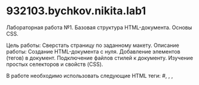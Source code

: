 # 932103.bychkov.nikita.lab1
Лабораторная работа №1. 
Базовая структура HTML-документа. Основы CSS.

Цель работы: Сверстать страницу по заданному макету.
Описание работы:
Создание HTML-документа с нуля.
Добавление элементов (тегов) в документ.
Подключение файлов стилей к документу.
Изучение простых селекторов и свойств (CSS).

В работе необходимо использовать следующие HTML теги:
#<html>, <head>, <body>, <title>, <meta>, <link rel="stylesheet" type="text/css" href="index.css" />, <div>, <p>, <h1>, <h2>, <ul>, <li>, <span>, <i>, <b>, <u>, <img>, <a>, <nav>, <header>, <footer>, <section>, <aside> и другие при необходимости.
#CSS селекторы: *, body, .content, .header, .footer, .content h1, ul > li, :first-child, :last-child, :nth-child().
#CSS свойства: margin, padding, border, width, height, min-height, min-width, max-width, box-sizing, float, font-family, font-size, line-height, text-align, background, color, display, visibility, position, top, left, clear, overflow, list-style, text-#decoration, единицы измерения: px, em, %. "

Пример результата:
![lab1](https://github.com/offmaNULL/932103.bychkov.nikita.lab1/assets/144242594/6ffa8218-c9ff-489b-ba3c-77675458af68)
